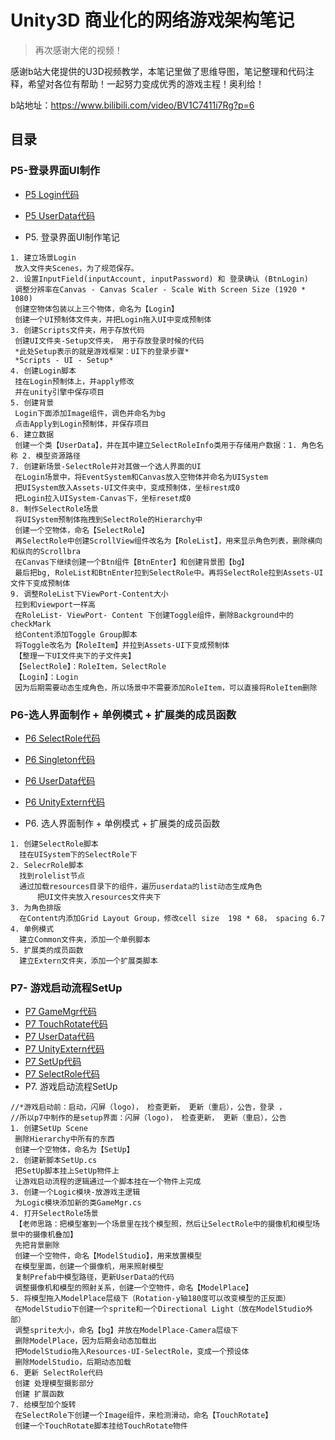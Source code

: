 # Unity3D 商业化的网络游戏架构笔记
>再次感谢大佬的视频！

感谢b站大佬提供的U3D视频教学，本笔记里做了思维导图，笔记整理和代码注释，希望对各位有帮助！一起努力变成优秀的游戏主程！奥利给！

b站地址：https://www.bilibili.com/video/BV1C7411i7Rg?p=6


## 目录
### P5-登录界面UI制作
   * [P5 Login代码](https://github.com/racherisgenius/U3DTutorial-/blob/main/P5Login.cs)
   * [P5 UserData代码](https://github.com/racherisgenius/U3DTutorial-/blob/main/P05UserData.cs)
   
   * P5. 登录界面UI制作笔记
   ```
   1. 建立场景Login
    放入文件夹Scenes，为了规范保存。
2. 设置InputField(inputAccount, inputPassword) 和 登录确认 (BtnLogin)
    调整分辨率在Canvas - Canvas Scaler - Scale With Screen Size (1920 * 1080)
    创建空物体包装以上三个物体，命名为【Login】
    创建一个UI预制体文件夹，并把Login拖入UI中变成预制体
3. 创建Scripts文件夹，用于存放代码
    创建UI文件夹-Setup文件夹， 用于存放登录时候的代码
    *此处Setup表示的就是游戏框架：UI下的登录步骤*
    *Scripts - UI - Setup*
4. 创建Login脚本
    挂在Login预制体上，并apply修改
    并在unity引擎中保存项目
5. 创建背景
    Login下面添加Image组件，调色并命名为bg
    点击Apply到Login预制体，并保存项目
6. 建立数据
    创建一个类【UserData】，并在其中建立SelectRoleInfo类用于存储用户数据：1. 角色名称 2. 模型资源路径
7. 创建新场景-SelectRole并对其做一个选人界面的UI
    在Login场景中，将EventSystem和Canvas放入空物体并命名为UISystem
    把UISystem放入Assets-UI文件夹中，变成预制体，坐标rest成0
    把Login拉入UISystem-Canvas下，坐标reset成0
8. 制作SelectRole场景
    将UISystem预制体拖拽到SelectRole的Hierarchy中
    创建一个空物体，命名【SelectRole】
    再SelectRole中创建ScrollView组件改名为【RoleList】，用来显示角色列表，删除横向和纵向的Scrollbra
    在Canvas下继续创建一个Btn组件【BtnEnter】和创建背景图【bg】
    最后把bg, RoleList和BtnEnter拉到SelectRole中。再将SelectRole拉到Assets-UI文件下变成预制体
9. 调整RoleList下ViewPort-Content大小
    拉到和viewport一样高
    在RoleList- ViewPort- Content 下创建Toggle组件，删除Background中的checkMark
    给Content添加Toggle Group脚本
    将Toggle改名为【RoleItem】并拉到Assets-UI下变成预制体
    【整理一下UI文件夹下的子文件夹】
    【SelectRole】：RoleItem，SelectRole
    【Login】：Login
    因为后期需要动态生成角色，所以场景中不需要添加RoleItem，可以直接将RoleItem删除
  ```
  ### P6-选人界面制作 + 单例模式 + 扩展类的成员函数
   * [P6 SelectRole代码](https://github.com/racherisgenius/U3DTutorial-/blob/main/P06SelectRole.cs)
   * [P6 Singleton代码](https://github.com/racherisgenius/U3DTutorial-/blob/main/P06Singleton.cs)
   * [P6 UserData代码](https://github.com/racherisgenius/U3DTutorial-/blob/main/P06UserData.cs)
   * [P6 UnityExtern代码](https://github.com/racherisgenius/U3DTutorial-/blob/main/P06UnityEntern.cs)
   
   * P6. 选人界面制作 + 单例模式 + 扩展类的成员函数
  ```
1. 创建SelectRole脚本
    挂在UISystem下的SelectRole下
2. SelecrRole脚本
    找到rolelist节点
    通过加载resources目录下的组件，遍历userdata的list动态生成角色
        把UI文件夹放入resources文件夹下
3. 为角色排版
    在Content内添加Grid Layout Group，修改cell size  198 * 68， spacing 6.7
4. 单例模式
    建立Common文件夹，添加一个单例脚本
5. 扩展类的成员函数
    建立Extern文件夹，添加一个扩展类脚本
```
   ### P7- 游戏启动流程SetUp
   * [P7 GameMgr代码](https://github.com/racherisgenius/U3DTutorial-/blob/main/P07GameMgr.cs)
   * [P7 TouchRotate代码](https://github.com/racherisgenius/U3DTutorial-/blob/main/P07TouchRotate.cs)
   * [P7 UserData代码](https://github.com/racherisgenius/U3DTutorial-/blob/main/P07UserData.cs)
   * [P7 UnityExtern代码](https://github.com/racherisgenius/U3DTutorial-/blob/main/P07TouchRotate.cs)
   * [P7 SetUp代码](https://github.com/racherisgenius/U3DTutorial-/blob/main/P07SetUp.cs)
   * [P7 SelectRole代码](https://github.com/racherisgenius/U3DTutorial-/blob/main/P07SelectRole.cs)
   * P7. 游戏启动流程SetUp
   ```
   //*游戏启动前：启动，闪屏（logo)， 检查更新， 更新（重启），公告，登录 ，
//所以p7中制作的是setup界面：闪屏（logo)， 检查更新， 更新（重启），公告
1. 创建SetUp Scene
    删除Hierarchy中所有的东西
    创建一个空物体，命名为【SetUp】
2. 创建新脚本SetUp.cs
    把SetUp脚本挂上SetUp物件上
    让游戏启动流程的逻辑通过一个脚本挂在一个物件上完成
3. 创建一个Logic模块-放游戏主逻辑
    为Logic模块添加新的类GameMgr.cs
4. 打开SelectRole场景
    【老师思路：把模型塞到一个场景里在找个模型照，然后让SelectRole中的摄像机和模型场景中的摄像机叠加】
    先把背景删除
    创建一个空物件，命名【ModelStudio】，用来放置模型
    在模型里面，创建一个摄像机，用来照射模型
    复制Prefab中模型路径，更新UserData的代码
    调整摄像机和模型的照射关系，创建一个空物件，命名【ModelPlace】
5. 将模型拖入ModelPlace层级下（Rotation-y轴180度可以改变模型的正反面）
    在ModelStudio下创建一个sprite和一个Directional Light（放在ModelStudio外部）
    调整sprite大小，命名【bg】并放在ModelPlace-Camera层级下
    删除ModelPlace，因为后期会动态加载出
    把ModelStudio拖入Resources-UI-SelectRole，变成一个预设体
    删除ModelStudio，后期动态加载
6. 更新 SelectRole代码
    创建 处理模型摄影部分
    创建 扩展函数
7. 给模型加个旋转
    在SelectRole下创建一个Image组件，来检测滑动，命名【TouchRotate】
    创建一个TouchRotate脚本挂给TouchRotate物件
   
   ```
